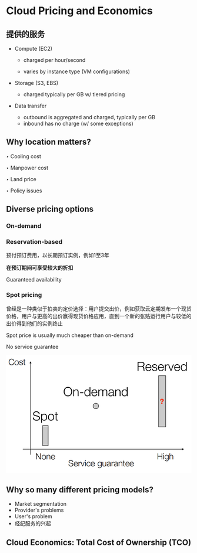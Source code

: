 # Cloud Pricing and Economics

## 提供的服务

- Compute (EC2) 

  - charged per hour/second 

  - varies by instance type (VM configurations) 

- Storage (S3, EBS) 
  -  charged typically per GB w/ tiered pricing 

- Data transfer 
  -  outbound is aggregated and charged, typically per GB 
    - inbound has no charge (w/ some exceptions)

## Why location matters?

‣ Cooling cost 

‣ Manpower cost 

‣ Land price 

‣ Policy issues 

## Diverse pricing options

### On-demand 

### Reservation-based 

预付预订费用，以长期预订实例，例如1至3年

**在预订期间可享受较大的折扣**

Guaranteed availability 

### Spot pricing 

曾经是一种类似于拍卖的定价选择：用户提交出价，例如获取云定期发布一个现货价格，用户与更高的出价赢得现货价格应用，直到一个新的张贴运行用户与较低的出价得到他们的实例终止

Spot price is usually much cheaper than on-demand 

No service guarantee 

![image-20240411170240153](assets\image-20240411170240153.png)

## Why so many different pricing models?

- Market segmentation
- Provider's problems
- User's problem
- 经纪服务的兴起

## **Cloud Economics:** Total Cost of Ownership (TCO)